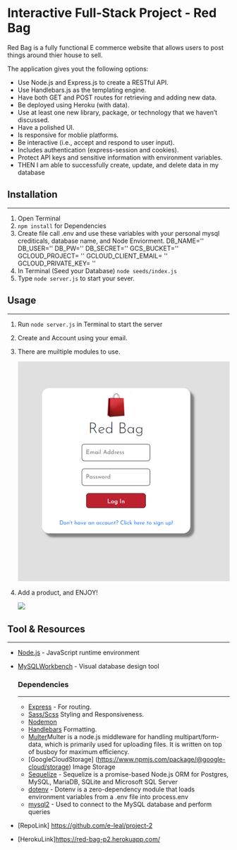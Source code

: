 # Interactive Full-Stack Project - Red Bag

Red Bag is a fully functional E commerce website that allows users to post things around thier house to sell.

The application gives yout the following options:
* Use Node.js and Express.js to create a RESTful API.
* Use Handlebars.js as the templating engine.
* Have both GET and POST routes for retrieving and adding new data.
* Be deployed using Heroku (with data).
* Use at least one new library, package, or technology that we haven’t discussed.
* Have a polished UI.
* Is responsive for moblie platforms.
* Be interactive (i.e., accept and respond to user input).
* Includes authentication (express-session and cookies).
* Protect API keys and sensitive information with environment variables.
* THEN I am able to successfully create, update, and delete data in my database

## Installation
---
1. Open Terminal
2. `npm install` for Dependencies
3. Create file call .env and use these variables with your personal mysql crediticals, database name, and Node Enviorment.
DB_NAME=''
DB_USER=''
DB_PW=''
DB_SECRET=''
GCS_BUCKET=''
GCLOUD_PROJECT= ''
GCLOUD_CLIENT_EMAIL= ''
GCLOUD_PRIVATE_KEY= ''
4. In Terminal
   (Seed your Database) `node seeds/index.js `
5. Type `node server.js` to start your sever.

## Usage
---
1. Run `node server.js` in Terminal to start the server
2. Create and Account using your email.
3. There are muiltiple modules to use.

    ![](rmimages/sample.png)

5. Add a product, and ENJOY!

    ![](rmimages/demo.png)

## Tool & Resources
---
* [Node.js](https://nodejs.org/en/) - JavaScript runtime environment
* [MySQLWorkbench](https://www.mysql.com/products/workbench/) - Visual database design tool
    ### Dependencies
    ---
    * [Express](https://www.npmjs.com/package/express) - For routing.
    * [Sass/Scss](https://sass-lang.com/) Styling and Responsiveness.
    * [Nodemon](https://www.npmjs.com/package/nodemon)
    * [Handlebars](https://handlebarsjs.com/) Formatting.
    * [Multer](https://www.npmjs.com/package/multer)Multer is a node.js middleware for handling multipart/form-data, which is primarily used for uploading files. It is written on top of busboy for maximum efficiency.
    * [GoogleCloudStorage] (https://www.npmjs.com/package/@google-cloud/storage) Image Storage
    * [Sequelize](https://www.npmjs.com/package/sequelize) - Sequelize is a promise-based Node.js ORM for Postgres, MySQL, MariaDB, SQLite and Microsoft SQL Server
    * [dotenv](https://www.npmjs.com/package/dotenv) - Dotenv is a zero-dependency module that loads environment variables from a .env file into process.env
    * [mysql2](https://www.npmjs.com/package/mysql2) - Used to connect to the MySQL database and perform queries

* [RepoLink] https://github.com/e-leal/project-2
* [HerokuLink]https://red-bag-p2.herokuapp.com/